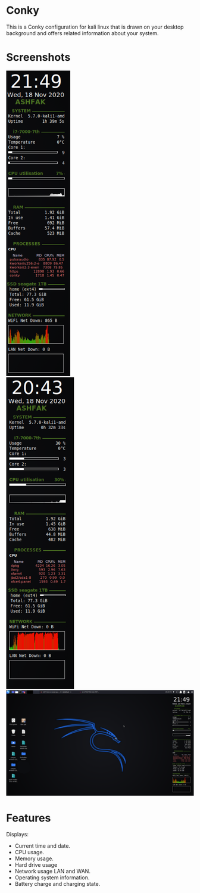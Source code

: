 # Conky
This is a Conky configuration for kali linux that is drawn on your desktop background and offers related information about your system.

# Screenshots

![kali_1).png](kali-linux/kali_1.png)
<br>
![kali_2.png](kali-linux/kali_2.png)
![kali).png](kali-linux/kali.png)

# Features

Displays:
* Current time and date.
* CPU usage.
* Memory usage.
* Hard drive usage
* Network usage LAN and WAN.
* Operating system information.
* Battery charge and charging state.
